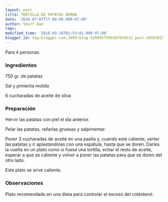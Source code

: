 ```yaml
---
layout: post
title: TORTILLA DE PATATAS BERNA
date: '2010-07-07T17:00:00.000-07:00'
author: Smurf Dad
tags: 
modified_time: '2016-03-16T01:53:01.998-07:00'
blogger_id: tag:blogger.com,1999:blog-5299957599287034512.post-2656381579299932770
---
```


Para 4 personas.

<h3>Ingredientes</h3>

750 gr. de patatas

Sal y pimienta molida

6 cucharadas de aceite de oliva

<h3>Preparación</h3>

Hervir las patatas con piel el día anterior.

Pelar las patatas, rallarlas gruesas y salpimentar.

Poner 3 cucharadas de aceite en una paella y, cuando esté caliente, verter las patatas y ir aplastándolas con una espátula, hasta que se doren. Darles la vuelta en un plato como si fuese una tortilla, echar el resto de aceite, esperar a que se caliente y volver a poner las patatas para que se doren del otro lado.

Este plato se sirve caliente.

<h3>Observaciones</h3>

Plato recomendado en una dieta para controlar el exceso del colesterol.

